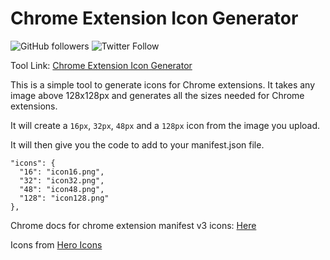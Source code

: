 # Chrome Extension Icon Generator

![GitHub followers](https://img.shields.io/github/followers/alexleybourne?style=social)
![Twitter Follow](https://img.shields.io/twitter/follow/AlexLeybourne?style=social)

Tool Link: [Chrome Extension Icon Generator](https://alexleybourne.github.io/chrome-extension-icon-generator/)

This is a simple tool to generate icons for Chrome extensions. It takes any image above 128x128px and generates all the sizes needed for Chrome extensions.

It will create a `16px`, `32px`, `48px` and a `128px` icon from the image you upload.

It will then give you the code to add to your manifest.json file.

```
"icons": {
  "16": "icon16.png",
  "32": "icon32.png",
  "48": "icon48.png",
  "128": "icon128.png"
},
```

Chrome docs for chrome extension manifest v3 icons: [Here](https://developer.chrome.com/docs/extensions/mv3/manifest/icons/)

Icons from [Hero Icons](https://heroicons.com/)
